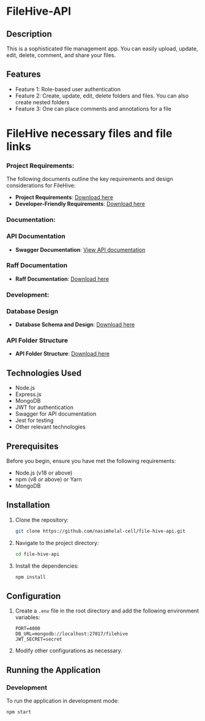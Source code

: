 
# FileHive-API

## Description
This is a sophisticated file management app. You can easily upload, update, edit, delete, comment, and share your files.

## Features
- Feature 1: Role-based user authentication
- Feature 2: Create, update, edit, delete folders and files. You can also create nested folders
- Feature 3: One can place comments and annotations for a file

# FileHive necessary files and file links

### Project Requirements:
The following documents outline the key requirements and design considerations for FileHive:

- **Project Requirements**: [Download here](https://drive.google.com/file/d/14Lj_C1NDF96JrByKIYZtshW6vBSWAgjt/view?usp=sharing)
- **Developer-Friendly Requirements**: [Download here](https://drive.google.com/file/d/1FeB2pMxJv0hCSdt0nimtFtHBJDp-ZhRF/view?usp=sharing)

### Documentation:

### API Documentation
- **Swagger Documentation**: [View API documentation](https://app.swaggerhub.com/apis/NASIMHELAL123/FileHive/1.0.0)

### Raff Documentation
- **Raff Documentation**: [Download here](https://drive.google.com/file/d/1eyfBELhgVwjplhQUZi3hOjf4y2lCLS9L/view?usp=drive_link)

### Development:

### Database Design
- **Database Schema and Design**: [Download here](https://drive.google.com/file/d/1_gbwNTvBKojJxUmO1Pl_bRtx3XQyzNYB/view?usp=sharing)

### API Folder Structure
- **API Folder Structure**: [Download here](https://drive.google.com/file/d/1oThJn1DSl6_X49F4UgpEM5dIehuqxOKB/view?usp=sharing)


## Technologies Used
- Node.js
- Express.js
- MongoDB
- JWT for authentication
- Swagger for API documentation
- Jest for testing
- Other relevant technologies

## Prerequisites
Before you begin, ensure you have met the following requirements:
- Node.js (v18 or above)
- npm (v8 or above) or Yarn
- MongoDB

## Installation
1. Clone the repository:
    ```bash
    git clone https://github.com/nasimhelal-cell/file-hive-api.git
    ```
2. Navigate to the project directory:
    ```bash
    cd file-hive-api
    ```
3. Install the dependencies:
    ```bash
    npm install
    ```

## Configuration
1. Create a `.env` file in the root directory and add the following environment variables:
    ```plaintext
    PORT=4000
    DB_URL=mongodb://localhost:27017/filehive
    JWT_SECRET=secret
    ```

2. Modify other configurations as necessary.

## Running the Application
### Development
To run the application in development mode:
```bash
npm start

